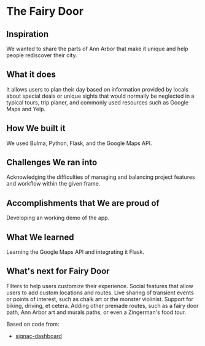 # The Fairy Door

## Inspiration
We wanted to share the parts of Ann Arbor that make it unique and help people rediscover their city.
## What it does
It allows users to plan their day based on information provided by locals about special deals or unique sights that would normally be neglected in a typical tours, trip planer, and commonly used resources such as Google Maps and Yelp.
## How We built it
We used Bulma, Python, Flask, and the Google Maps API. 
## Challenges We ran into
Acknowledging the difficulties of managing and balancing project features and workflow within the given frame.
## Accomplishments that We are proud of
Developing an working demo of the app.
## What We learned
Learning the Google Maps API and integrating it Flask.
## What's next for Fairy Door
Filters to help users customize their experience. Social features that allow users to add custom locations and routes. Live sharing of transient events or points of interest, such as chalk art or the monster violinist. Support for biking, driving, et cetera. Adding other premade routes, such as a fairy door path, Ann Arbor art and murals paths, or even a Zingerman's food tour.

Based on code from:
- [signac-dashboard](https://github.com/glotzerlab/signac-dashboard)
